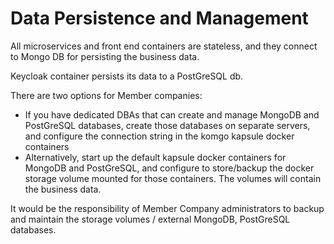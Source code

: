 

# Data Persistence and Management


All microservices and front end containers are stateless, and they connect to Mongo DB for persisting the business data.

Keycloak container persists its data to a PostGreSQL db.

There are two options for Member companies:



*   If you have dedicated DBAs that can create and manage MongoDB and PostGreSQL databases, create those databases on separate servers, and configure the connection string in the komgo kapsule docker containers
*    Alternatively, start up the default kapsule docker containers for MongoDB and PostGreSQL, and configure to store/backup the docker storage volume mounted for those containers. The volumes will contain the business data.

It would be the responsibility of Member Company administrators to backup and maintain the storage volumes / external MongoDB, PostGreSQL databases.